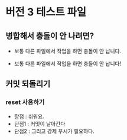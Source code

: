 # 버전 3 테스트 파일

## 병합해서 충돌이 안 나려면?

- 보통 다른 파일에서 작업을 하면 충돌이 안 납니다.

- 보통 다른 파일에서 작업을 하면 충돌이 안 납니다!

## 커밋 되돌리기

### reset 사용하기

- 장점 : 쉬워요.
- 단점1 : 커밋이 날아간다
- 단점2 : 그리고 강제 푸시가 필요하다.
